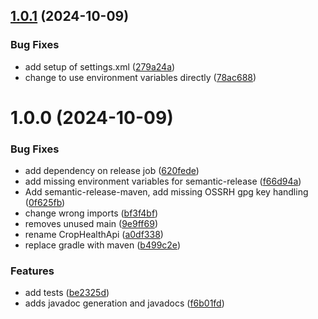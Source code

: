## [1.0.1](https://github.com/openearthplatforminitiative/openepi-client-java/compare/v1.0.0...v1.0.1) (2024-10-09)


### Bug Fixes

* add setup of settings.xml ([279a24a](https://github.com/openearthplatforminitiative/openepi-client-java/commit/279a24af84af08a62d508f20f5fcd3cf18759805))
* change to use environment variables directly ([78ac688](https://github.com/openearthplatforminitiative/openepi-client-java/commit/78ac688c0fb469f7c2450644c4f183977a8a7d32))

# 1.0.0 (2024-10-09)


### Bug Fixes

* add dependency on release job ([620fede](https://github.com/openearthplatforminitiative/openepi-client-java/commit/620fede2537be3e407a9c9bf4d2db6b7ab9f86ff))
* add missing environment variables for semantic-release ([f66d94a](https://github.com/openearthplatforminitiative/openepi-client-java/commit/f66d94a3bbe03ec8923689020b5c2efd2f67b31f))
* Add semantic-release-maven, add missing OSSRH gpg key handling ([0f625fb](https://github.com/openearthplatforminitiative/openepi-client-java/commit/0f625fb8d7c8f83f62dd4f09953c079966972098))
* change wrong imports ([bf3f4bf](https://github.com/openearthplatforminitiative/openepi-client-java/commit/bf3f4bf60ac59d91e809ac81fed93de1cfd8d311))
* removes unused main ([9e9ff69](https://github.com/openearthplatforminitiative/openepi-client-java/commit/9e9ff6946dd9b41ab246cbc7777a9aedfba72f50))
* rename CropHealthApi ([a0df338](https://github.com/openearthplatforminitiative/openepi-client-java/commit/a0df33895edc3bed2a5d6d94bec906f9c9b973c5))
* replace gradle with maven ([b499c2e](https://github.com/openearthplatforminitiative/openepi-client-java/commit/b499c2e7b94c3ba6117650544b90f4fd61ff3daa))


### Features

* add tests ([be2325d](https://github.com/openearthplatforminitiative/openepi-client-java/commit/be2325d10d364e561ad224e6e1bbe4d21f2ebed1))
* adds javadoc generation and javadocs ([f6b01fd](https://github.com/openearthplatforminitiative/openepi-client-java/commit/f6b01fdc2ae9ec007f419705f51325a87eb6ef10))
